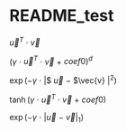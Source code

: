 # README_test

$\vec{u}^T$ $\cdot$ $\vec{v}$

$(\gamma$ $\cdot$ $\vec{u}^T$ $\cdot$ $\vec{v}$ $+$ $coef0)^{d}$

$\exp(-\gamma$ $\cdot$ |$ $\vec{u}$ $-$ $\vec{v} $|^2)$

$\tanh(\gamma$ $\cdot$ $\vec{u}^T$ $\cdot$ $\vec{v}$ $+$ $coef0)$

$\exp(-\gamma$ $\cdot$ $|\vec{u}$ $-$ $\vec{v}|_1)$
